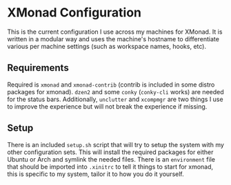 # XMonad Configuration

This is the current configuration I use across my machines for XMonad.  It is 
written in a modular way and uses the machine's hostname to differentiate various
per machine settings (such as workspace names, hooks, etc).  

## Requirements

Required is `xmonad` and `xmonad-contrib` (contrib is included in some distro
packages for xmonad).  `dzen2` and some `conky` (`conky-cli` works) are needed for
the status bars.  Additionally, `unclutter` and `xcompmgr` are two things I use to
improve the experience but will not break the experience if missing.

## Setup

There is an included `setup.sh` script that will try to setup the system with my
other configuration sets.  This will install the required packages for either
Ubuntu or Arch and symlink the needed files.  There is an `environment` file that
should be imported into `.xinitrc` to tell it things to start for xmonad, this is
specific to my system, tailor it to how you do it yourself.
